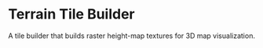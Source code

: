 # Terrain Tile Builder

A tile builder that builds raster height-map textures for 3D map visualization.